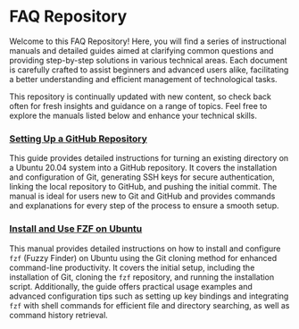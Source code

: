 # FAQ Repository

Welcome to this FAQ Repository! Here, you will find a series of instructional manuals and detailed guides aimed at clarifying common questions and providing step-by-step solutions in various technical areas. Each document is carefully crafted to assist beginners and advanced users alike, facilitating a better understanding and efficient management of technological tasks.

This repository is continually updated with new content, so check back often for fresh insights and guidance on a range of topics. Feel free to explore the manuals listed below and enhance your technical skills.


### [Setting Up a GitHub Repository](setup-github-repo.md)

This guide provides detailed instructions for turning an existing directory on a Ubuntu 20.04 system into a GitHub repository. It covers the installation and configuration of Git, generating SSH keys for secure authentication, linking the local repository to GitHub, and pushing the initial commit. The manual is ideal for users new to Git and GitHub and provides commands and explanations for every step of the process to ensure a smooth setup.

### [Install and Use FZF on Ubuntu](install-and-use-fzf.md)

This manual provides detailed instructions on how to install and configure `fzf` (Fuzzy Finder) on Ubuntu using the Git cloning method for enhanced command-line productivity. It covers the initial setup, including the installation of Git, cloning the `fzf` repository, and running the installation script. Additionally, the guide offers practical usage examples and advanced configuration tips such as setting up key bindings and integrating `fzf` with shell commands for efficient file and directory searching, as well as command history retrieval.

